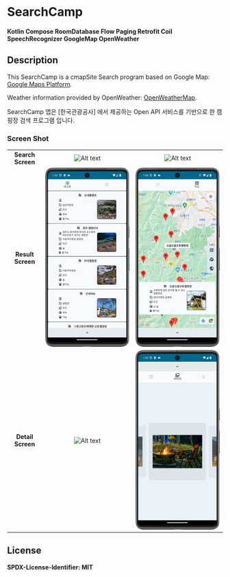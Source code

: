 # SearchCamp


#### Kotlin Compose RoomDatabase Flow Paging Retrofit Coil SpeechRecognizer GoogleMap OpenWeather

## Description

This SearchCamp is a cmapSite Search program based on Google Map: [Google Maps Platform][googlelink].

Weather information provided by OpenWeather: [OpenWeatherMap][openweatherlink]. 

SearchCamp 앱은 [한국관광공사] 에서 제공하는 Open API 서비스를 기반으로 한 캠핑장 검색 프로그램 입니다.


###  Screen Shot
||||
|:-:|:-:|:-:|
|**Search Screen**| ![Alt text](https://github.com/unchil/SearchCamp/blob/main/app/src/main/assets/SearchScreen.png)| ![Alt text](https://github.com/unchil/SearchCamp/blob/main/app/src/main/assets/searchScreen2.png) |
|**Result Screen**| ![Alt text](https://github.com/unchil/SearchCamp/blob/main/app/src/main/assets/resultScreen_list1.png)| ![Alt text](https://github.com/unchil/SearchCamp/blob/main/app/src/main/assets/resultScreen_map1.png) |
|**Detail Screen**| ![Alt text](https://github.com/unchil/SearchCamp/blob/main/app/src/main/assets/resultScreen_list2.png)| ![Alt text](https://github.com/unchil/SearchCamp/blob/main/app/src/main/assets/resultScreen_list3.png) |

##  License
**SPDX-License-Identifier: MIT**


[googlelink]: https://developers.google.com/maps "Go GoogleMap"
[openweatherlink]: https://openweathermap.org/ "Go OpenWeatherMap"
